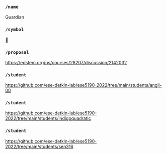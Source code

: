 ### `/name`
Guardian
### `/symbol`
💪
### `/proposal`
https://edstem.org/us/courses/28207/discussion/2142032
### `/student`
https://github.com/ese-detkin-lab/ese5190-2022/tree/main/students/angli-00
### `/student`
https://github.com/ese-detkin-lab/ese5190-2022/tree/main/students/indigoquadratic
### `/student`
https://github.com/ese-detkin-lab/ese5190-2022/tree/main/students/sen316

